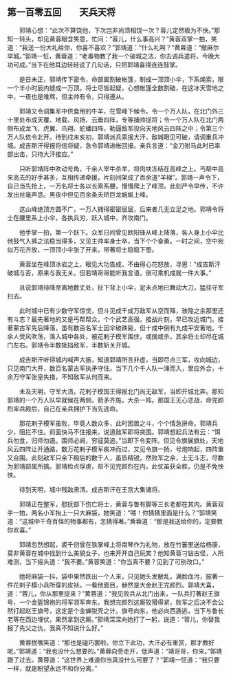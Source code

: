 ## 第一百零五回　　天兵天将

　　郭靖心想：“此次不算饶他，下次岂非尚须相饶一次？蓉儿定然极为不快。”那知一转头，却见黄蓉眼含笑意，忙问：“蓉儿，什么事高兴？”黄蓉双掌一拍，笑道：“我送一份大礼给你，你喜不喜欢？”郭靖道：“什么礼啊？”黄蓉道：“撤麻尔罕城。”郭靖一怔，黄蓉道：“老毒物教了我一个破城之法，你去调兵遣将，今晚大功可成。”当下在他耳边轻轻说了几句话，只把郭靖喜得连连鼓掌。

　　是日未正，郭靖传下密令，命部属割破帐篷，制成一顶顶小伞，下系绳索，限一个半小时辰内缝成一万顶。将士尽皆起疑，心想帐篷全数割破，在这冰天雪地之中，一夜也是难熬，但主帅有令，只得遵从。

　　郭靖又令调集军中供食用的牛羊，在雪峰下候令。令一个万人队，在北门外三十里处布成天覆、地载、风扬、云垂四阵，专等捕帅捉将；令一个万人队在北门两侧布成龙飞、虎翼、鸟翔、蛇蟠四阵，勒逼敌军投向天地风云四阵之中；令第三个万人队依令北开。待到戍末亥初，郭靖派兵禀报大汗，敌城眼见可破，请调重兵冲城。成吉斯汗得报将信将疑，急令郭靖进帐回报。亲兵言道：“金刀驸马此时已率部出击，只待大汗接应。”

　　只听郭靖阵中吹动号角，千余人宰牛杀羊，将肉块冻结在高峰之上。丐帮中高来高去的好手甚多，互相传递牵援，片刻间架成了百余道“羊梯”。郭靖一声令下，自己当先抢上，一万名将士各以长索系腰，慢慢爬上了峰顶。此刻严令早传，不许发出丝毫声息。黑夜中但见百余条夭矫巨龙蜿蜒上峰。

　　这山峰绝顶方圆不广，一万人拥得密密层层，后来者几无立足之地。郭靖令将士在腰里系上小伞，各执兵刃，跃入城中，齐攻南门。

　　他手掌一拍，第一个跃下。众军日间曾见欧阳锋从峰上降落，各人身上小伞比他鼓气入裤之法稳当得多，又见主帅率身士卒，当下个个奋勇。一时之间，空中宛似万花齐放，一顶顶小伞张了开来，带著将士稳稳下堕。

　　黄蓉坐在峰顶冰岩之上，眼见大功告成，不由得心花怒放，寻思：“成吉斯汗破城与否，原来与我无关。但若靖哥哥能听我言语，倒可乘机成就一件大事。”

　　且说郭靖待降至离地数丈处，扯下背上小伞，足未点地已舞动大刀，猛往守军扫去。

　　此时城中已有少数守军惊觉，但斗见成千成万敌军从空而降，骇隍之余那里还有斗志？最先著地的又是丐帮帮众，个个武艺高强，接战片刻，早已攻近城门。接著蒙古军先后降落，虽有数百名军士因伞破跌毙，但十成中倒有九成平安著地。千余人受风吹荡，落入城中各处，被花剌子模军围住，或擒或杀，其余将士却尽在城门左右。郭靖令半数抵挡敌军，半数斩关开城。

　　成吉斯汗听得城内喊声大振，知道郭靖所言非虚，当即尽点三军，攻向城边，只见南门大开，数百名蒙古军执矛守住。当下几个千人队一涌而入，里应外合，十余万守军张皇失措，不知敌军从何而来。

　　未及天明，守军大溃。花剌子模国王得报北门尚无敌军，当即开城北奔。那知郭靖的一个万人队早就候在两侧，箭矛齐施，大杀一阵。那国王无心恋战，命完颜烈率兵殿后，自己在亲兵拥护下当先逃命。

　　那花剌子模军虽败，毕竟人数众多，此时困兽之斗，个个情急拼命。郭靖兵少，阻拦不住。前面快马不住报来，说道敌军即将突围。郭靖想起兵法有云：“饵兵勿食，归师勿遏。围师必阙，穷寇莫追。”当即下令变阵。但见令旗展旗处，天地风云四阵让开通路，数万花剌子模军疾冲而过，又见令旗一扬，号炮响起，四阵重又合围。此刻敌军只余下殿后的数千人，虽皆精锐，然败军之余，士无斗志，尽数为郭靖部属所擒。郭靖检点俘虏，却不见完颜烈在内，此仗虽获全胜，仍是不免怏怏。

　　待到天明，城中残敌肃清。成吉斯汗在王宫大集诸将。

　　郭靖正在整军，慰抚部下伤亡将士，黄蓉与鲁有脚等三长老都在其内。黄蓉双手一拍，两名小军抬上一只大麻袋，她笑道：“喂！你猜猜里面是什么？”郭靖笑道：“这城中千奇百怪的物事都有，怎猜得著。”黄蓉道：“那是我送给你的，定要教你欢喜。”

　　郭靖忽然想起，裘千仞曾在铁掌峰上将南琴作为礼物，放在竹篓里送给杨康，莫非黄蓉在城中找到什么美貌女子，也来开开自己玩笑？他知黄蓉刁钻古怪，人所难测，当下摇头道：“我不要。”黄蓉笑道：“你当真不要？见到了可别改口。”

　　她将麻袋一抖，袋中果然跌出一个人来，只见她头发散乱，满脸血污，披著一件花剌子模小兵所穿的皮袄。一看他面目，赫然是大金赵王完颜烈。郭靖大喜，道：“蓉儿，你从那里捉来？”黄蓉道：“我见败兵从北门出来，一队兵打著赵王旗号，一个金盔锦袍的将军领军奔东。我想完颜烈这厮狡猾得紧，败军之后决不会公然打起赵王旗号，这定是个金蝉脱壳之计。旗号向东，他必向西遁逃，当下与鲁长老等在西边埋伏，果然拿到这厮。”郭靖深深向她打了一躬，说道：“蓉儿，你替我报了先父之仇，我真不知说什么好。”

　　黄蓉抿嘴笑道：“那也是碰巧罢啦。你立下此功，大汗必有重赏，那才教好呢。”郭靖道：“我也没什么想要的。”黄蓉向旁走开，低声道：“靖哥哥，你来。”郭靖跟了过去。黄蓉道：“这世界上难道你当真没什么可要了？”郭靖一怔道：“我只要一样，就是盼望永远不和你分离。”
